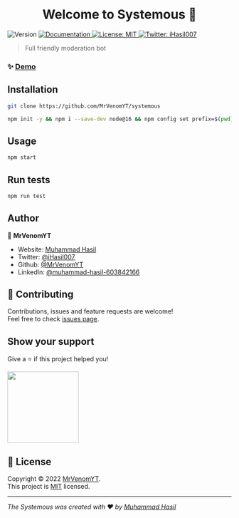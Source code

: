 <h1 align="center">Welcome to Systemous 👋</h1>
<p>
  <img alt="Version" src="https://img.shields.io/badge/version-1.0.0-blue.svg?cacheSeconds=2592000" />
  <a href="https://github.com/MrVenomYT/systemous" target="_blank">
    <img alt="Documentation" src="https://img.shields.io/badge/documentation-yes-brightgreen.svg" />
  </a>
  <a href="https://github.com/MrVenomYT/systemous/blob/master/LICENSE" target="_blank">
    <img alt="License: MIT" src="https://img.shields.io/badge/License-MIT-yellow.svg" />
  </a>
  <a href="https://twitter.com/iHasil007" target="_blank">
    <img alt="Twitter: iHasil007" src="https://img.shields.io/twitter/follow/iHasil007.svg?style=social" />
  </a>
</p>

> Full friendly moderation bot

### ✨ [Demo](https://discord.com/api/oauth2/authorize?client_id=865203502245609472&permissions=8&scope=bot%20applications.commands)

## Installation

```sh
git clone https://github.com/MrVenomYT/systemous
```

```sh
npm init -y && npm i --save-dev node@16 && npm config set prefix=$(pwd)/node_modules/node && export PATH=$(pwd)/node_modules/node/bin:$PATH
```

## Usage

```sh
npm start
```

## Run tests

```sh
npm run test
```

## Author

👤 **MrVenomYT**

* Website: [Muhammad Hasil](https://portfolio-hasil.herokuapp.com/)
* Twitter: [@iHasil007](https://twitter.com/iHasil007)
* Github: [@MrVenomYT](https://github.com/MrVenomYT)
* LinkedIn: [@muhammad-hasil-603842166](https://linkedin.com/in/muhammad-hasil-603842166)

## 🤝 Contributing

Contributions, issues and feature requests are welcome!<br />Feel free to check [issues page](https://github.com/MrVenomYT/systemous/issues). 

## Show your support

Give a ⭐️ if this project helped you!

<a href="https://www.patreon.com/DevVenom">
  <img src="https://c5.patreon.com/external/logo/become_a_patron_button@2x.png" width="160">
</a>

## 📝 License

Copyright © 2022 [MrVenomYT](https://github.com/MrVenomYT).<br />
This project is [MIT](https://github.com/MrVenomYT/systemous/blob/master/LICENSE) licensed.

***
_The Systemous was created with ❤️ by [Muhammad Hasil](https://portfolio-hasil.herokuapp.com/)_
